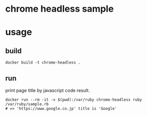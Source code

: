 # chrome headless sample

# usage

## build

```
docker build -t chrome-headless .
```

## run

print page title by javascript code result.

```
docker run --rm -it -v $(pwd):/var/ruby chrome-headless ruby /var/ruby/sample.rb
# => 'https://www.google.co.jp' title is 'Google'
```

